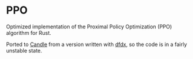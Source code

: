 # PPO

Optimized implementation of the Proximal Policy Optimization (PPO) algorithm for
Rust.

Ported to [Candle](https://github.com/huggingface/candle/) from a version written with
[dfdx](https://github.com/coreylowman/dfdx), so the code is in a fairly unstable
state.